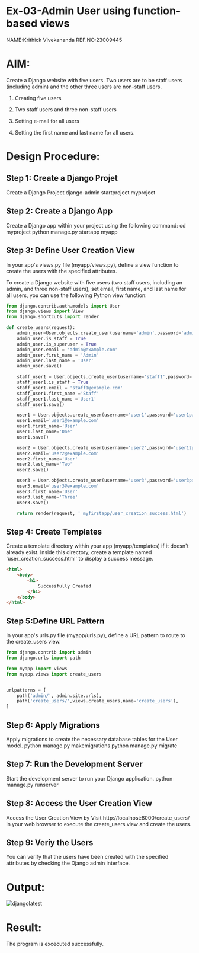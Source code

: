 # Ex-03-Admin User using function-based views
NAME:Krithick Vivekananda
REF.NO:23009445

# AIM:
Create a Django website with five users. Two users are to be staff users (including admin) and the other three users are non-staff users.
1. Creating five users

2. Two staff users and three non-staff users

3. Setting e-mail for all users

4. Setting the first name and last name for all users.

# Design Procedure:

## Step 1: Create a Django Projet
Create a Django Project 
django-admin startproject myproject
## Step 2: Create a Django App
Create a Django app within your project using the following command:
cd myproject
python manage.py startapp myapp
## Step 3: Define User Creation View

In your app's views.py file (myapp/views.py), define a view function to create the users with the specified attributes.

To create a Django website with five users (two staff users, including an admin, and three non-staff users), set email, first name, and last name for all users, you can use the following Python view function:
```python
from django.contrib.auth.models import User
from django.views import View
from django.shortcuts import render

def create_users(request):
    admin_user=User.objects.create_user(username='admin',password='adminpass')
    admin_user.is_staff = True
    admin_user.is_superuser = True
    admin_user.email = 'admin@example.com'
    admin_user.first_name = 'Admin'
    admin_user.last_name = 'User'
    admin_user.save()

    staff_user1 = User.objects.create_user(username='staff1',password='staffipass')
    staff_user1.is_staff = True
    staff_user1.email = 'staff1@example.com'
    staff_user1.first_name ='Staff'
    staff_user1.last_name ='User1'
    staff_user1.save()

    user1 = User.objects.create_user(username='user1',password='user1pass')
    user1.email='user1@example.com'
    user1.first_name='User'
    user1.last_name='One'
    user1.save()

    user2 = User.objects.create_user(username='user2',password='user12pass')
    user2.email='user2@example.com'
    user2.first_name='User'
    user2.last_name='Two'
    user2.save()

    user3 = User.objects.create_user(username='user3',password='user3pass')
    user3.email='user3@example.com'
    user3.first_name='User'
    user3.last_name='Three'
    user3.save()

    return render(request, ' myfirstapp/user_creation_success.html')
```

## Step 4: Create Templates
Create a template directory within your app (myapp/templates) if it doesn't already exist. Inside this directory, create a template named 'user_creation_success.html' to display a success message.
```html
<html>
    <body>
        <h1>
            Successfully Created
        </h1>
    </body>
</html>
```

## Step 5:Define URL Pattern

In your app's urls.py file (myapp/urls.py), define a URL pattern to route to the create_users view.
```python
from django.contrib import admin
from django.urls import path

from myapp import views
from myapp.views import create_users


urlpatterns = [
    path('admin/', admin.site.urls),
    path('create_users/',views.create_users,name='create_users'),
]

```
## Step 6: Apply Migrations
Apply migrations to create the necessary database tables for the User model.
    python manage.py makemigrations
    python manage.py migrate

## Step 7: Run the Development Server
Start the development server to run your Django application.
python manage.py runserver

## Step 8: Access the User Creation View
Access the User Creation View by
Visit http://localhost:8000/create_users/ in your web browser to execute the create_users view and create the users.

## Step 9: Veriy the Users
You can verify that the users have been created with the specified attributes by checking the Django admin interface.


# Output:
![djangolatest](https://github.com/krithickvivek/ODD2023-WT-Ex-02-Admin/assets/139331296/a878c03b-6004-433f-872c-901329b3674a)

# Result:
The program is excecuted successfully.



